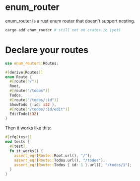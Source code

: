 # enum_router

enum_router is a rust enum router that doesn't support nesting.

```sh
cargo add enum_router # still not on crates.io (yet)
```

# Declare your routes

```rust
use enum_router::Routes;

#[derive(Routes)]
enum Route {
  #[route("/")]
  Root,
  #[route("/todos")]
  Todos,
  #[route("/todos/:id")]
  ShowTodo { id: i32 },
  #[route("/todos/:id/edit")]
  EditTodo(i32)
}
```

Then it works like this:

```rust
#[cfg(test)]
mod tests {
  #[test]
  fn it_works() {
    assert_eq!(Route::Root.url(), "/");
    assert_eq!(Route::Todos.url(), "/todos");
    assert_eq!(Route::Todos { id: 1 }.url(), "/todos/1");
  }
}
```
